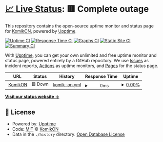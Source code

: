 # [📈 Live Status](https://demo.upptime.js.org): <!--live status--> **🟥 Complete outage**

This repository contains the open-source uptime monitor and status page for [KomikON](https://demo.upptime.js.org), powered by [Upptime](https://github.com/upptime/upptime).

[![Uptime CI](https://github.com/komikonapp/status/workflows/Uptime%20CI/badge.svg)](https://github.com/komikonapp/status/actions?query=workflow%3A%22Uptime+CI%22)
[![Response Time CI](https://github.com/komikonapp/status/workflows/Response%20Time%20CI/badge.svg)](https://github.com/komikonapp/status/actions?query=workflow%3A%22Response+Time+CI%22)
[![Graphs CI](https://github.com/komikonapp/status/workflows/Graphs%20CI/badge.svg)](https://github.com/komikonapp/status/actions?query=workflow%3A%22Graphs+CI%22)
[![Static Site CI](https://github.com/komikonapp/status/workflows/Static%20Site%20CI/badge.svg)](https://github.com/komikonapp/status/actions?query=workflow%3A%22Static+Site+CI%22)
[![Summary CI](https://github.com/komikonapp/status/workflows/Summary%20CI/badge.svg)](https://github.com/komikonapp/status/actions?query=workflow%3A%22Summary+CI%22)

With [Upptime](https://upptime.js.org), you can get your own unlimited and free uptime monitor and status page, powered entirely by a GitHub repository. We use [Issues](https://github.com/komikonapp/status/issues) as incident reports, [Actions](https://github.com/komikonapp/status/actions) as uptime monitors, and [Pages](https://demo.upptime.js.org) for the status page.

<!--start: status pages-->
<!-- This summary is generated by Upptime (https://github.com/upptime/upptime) -->
<!-- Do not edit this manually, your changes will be overwritten -->
<!-- prettier-ignore -->
| URL | Status | History | Response Time | Uptime |
| --- | ------ | ------- | ------------- | ------ |
| <img alt="" src="https://icons.duckduckgo.com/ip3/komikon.me.ico" height="13"> [KomikON](https://komikon.me) | 🟥 Down | [komik-on.yml](https://github.com/komikonapp/status/commits/HEAD/history/komik-on.yml) | <details><summary><img alt="Response time graph" src="./graphs/komik-on/response-time-week.png" height="20"> 0ms</summary><br><a href="https://komikonapp.github.io/status/history/komik-on"><img alt="Response time 0" src="https://img.shields.io/endpoint?url=https%3A%2F%2Fraw.githubusercontent.com%2Fkomikonapp%2Fstatus%2FHEAD%2Fapi%2Fkomik-on%2Fresponse-time.json"></a><br><a href="https://komikonapp.github.io/status/history/komik-on"><img alt="24-hour response time 0" src="https://img.shields.io/endpoint?url=https%3A%2F%2Fraw.githubusercontent.com%2Fkomikonapp%2Fstatus%2FHEAD%2Fapi%2Fkomik-on%2Fresponse-time-day.json"></a><br><a href="https://komikonapp.github.io/status/history/komik-on"><img alt="7-day response time 0" src="https://img.shields.io/endpoint?url=https%3A%2F%2Fraw.githubusercontent.com%2Fkomikonapp%2Fstatus%2FHEAD%2Fapi%2Fkomik-on%2Fresponse-time-week.json"></a><br><a href="https://komikonapp.github.io/status/history/komik-on"><img alt="30-day response time 0" src="https://img.shields.io/endpoint?url=https%3A%2F%2Fraw.githubusercontent.com%2Fkomikonapp%2Fstatus%2FHEAD%2Fapi%2Fkomik-on%2Fresponse-time-month.json"></a><br><a href="https://komikonapp.github.io/status/history/komik-on"><img alt="1-year response time 0" src="https://img.shields.io/endpoint?url=https%3A%2F%2Fraw.githubusercontent.com%2Fkomikonapp%2Fstatus%2FHEAD%2Fapi%2Fkomik-on%2Fresponse-time-year.json"></a></details> | <details><summary><a href="https://komikonapp.github.io/status/history/komik-on">0.00%</a></summary><a href="https://komikonapp.github.io/status/history/komik-on"><img alt="All-time uptime 16.45%" src="https://img.shields.io/endpoint?url=https%3A%2F%2Fraw.githubusercontent.com%2Fkomikonapp%2Fstatus%2FHEAD%2Fapi%2Fkomik-on%2Fuptime.json"></a><br><a href="https://komikonapp.github.io/status/history/komik-on"><img alt="24-hour uptime 0.00%" src="https://img.shields.io/endpoint?url=https%3A%2F%2Fraw.githubusercontent.com%2Fkomikonapp%2Fstatus%2FHEAD%2Fapi%2Fkomik-on%2Fuptime-day.json"></a><br><a href="https://komikonapp.github.io/status/history/komik-on"><img alt="7-day uptime 0.00%" src="https://img.shields.io/endpoint?url=https%3A%2F%2Fraw.githubusercontent.com%2Fkomikonapp%2Fstatus%2FHEAD%2Fapi%2Fkomik-on%2Fuptime-week.json"></a><br><a href="https://komikonapp.github.io/status/history/komik-on"><img alt="30-day uptime 0.00%" src="https://img.shields.io/endpoint?url=https%3A%2F%2Fraw.githubusercontent.com%2Fkomikonapp%2Fstatus%2FHEAD%2Fapi%2Fkomik-on%2Fuptime-month.json"></a><br><a href="https://komikonapp.github.io/status/history/komik-on"><img alt="1-year uptime 0.00%" src="https://img.shields.io/endpoint?url=https%3A%2F%2Fraw.githubusercontent.com%2Fkomikonapp%2Fstatus%2FHEAD%2Fapi%2Fkomik-on%2Fuptime-year.json"></a></details>

<!--end: status pages-->

[**Visit our status website →**](https://komikonapp.github.io/status/)

## 📄 License

- Powered by: [Upptime](https://github.com/upptime/upptime)
- Code: [MIT](./LICENSE) © [KomikON](https://komikonapp.github.io/status/)
- Data in the `./history` directory: [Open Database License](https://opendatacommons.org/licenses/odbl/1-0/)
